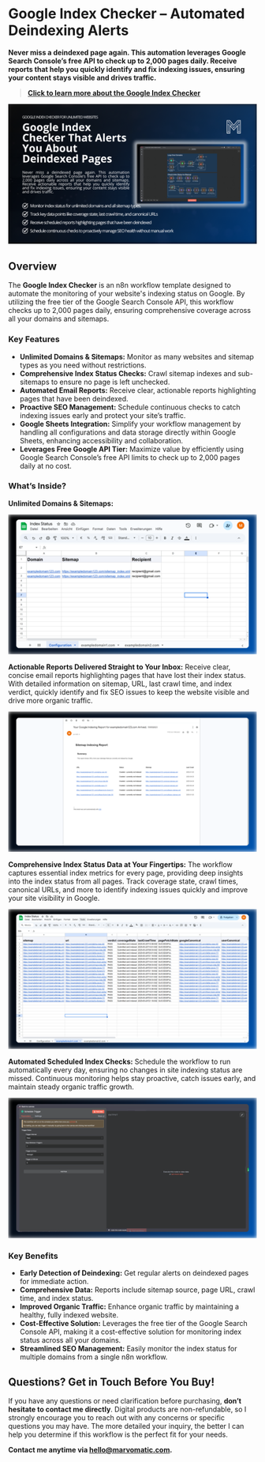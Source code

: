 # Google Index Checker – Automated Deindexing Alerts

**Never miss a deindexed page again. This automation leverages Google Search Console’s free API to check up to 2,000 pages daily. Receive reports that help you quickly identify and fix indexing issues, ensuring your content stays visible and drives traffic.**

> **[Click to learn more about the Google Index Checker](https://marvomatic.com/products/automated-google-index-checker/)**

![thumbnail-n8n-google-index-checker-websites](./thumbnail-n8n-google-index-checker-websites.png)

## Overview

The **Google Index Checker** is an n8n workflow template designed to automate the monitoring of your website's indexing status on Google. By utilizing the free tier of the Google Search Console API, this workflow checks up to 2,000 pages daily, ensuring comprehensive coverage across all your domains and sitemaps.

### Key Features

- **Unlimited Domains & Sitemaps:** Monitor as many websites and sitemap types as you need without restrictions.
- **Comprehensive Index Status Checks:** Crawl sitemap indexes and sub-sitemaps to ensure no page is left unchecked.
- **Automated Email Reports:** Receive clear, actionable reports highlighting pages that have been deindexed.
- **Proactive SEO Management:** Schedule continuous checks to catch indexing issues early and protect your site’s traffic.
- **Google Sheets Integration:** Simplify your workflow management by handling all configurations and data storage directly within Google Sheets, enhancing accessibility and collaboration.
- **Leverages Free Google API Tier:** Maximize value by efficiently using Google Search Console’s free API limits to check up to 2,000 pages daily at no cost.

### What’s Inside?

**Unlimited Domains & Sitemaps:**

![n8n-automated-google-index-checker-for-websites](./n8n-automated-google-index-checker-for-websites.png)

**Actionable Reports Delivered Straight to Your Inbox:**
Receive clear, concise email reports highlighting pages that have lost their index status. With detailed information on sitemap, URL, last crawl time, and index verdict, quickly identify and fix SEO issues to keep the website visible and drive more organic traffic.

![n8n-automated-google-index-checker-report](./n8n-automated-google-index-checker-report.png)

**Comprehensive Index Status Data at Your Fingertips:**
The workflow captures essential index metrics for every page, providing deep insights into the index status from all pages. Track coverage state, crawl times, canonical URLs, and more to identify indexing issues quickly and improve your site visibility in Google.

![n8n-automated-google-index-checker-data-output](./n8n-automated-google-index-checker-data-output.png)

**Automated Scheduled Index Checks:**
Schedule the workflow to run automatically every day, ensuring no changes in site indexing status are missed. Continuous monitoring helps stay proactive, catch issues early, and maintain steady organic traffic growth.

![n8n-automated-google-index-checker-scheduler](./n8n-automated-google-index-checker-scheduler.png)

### Key Benefits

- **Early Detection of Deindexing:** Get regular alerts on deindexed pages for immediate action.
- **Comprehensive Data:** Reports include sitemap source, page URL, crawl time, and index status.
- **Improved Organic Traffic:** Enhance organic traffic by maintaining a healthy, fully indexed website.
- **Cost-Effective Solution:** Leverages the free tier of the Google Search Console API, making it a cost-effective solution for monitoring index status across all your domains.
- **Streamlined SEO Management:** Easily monitor the index status for multiple domains from a single n8n workflow.

## Questions? Get in Touch Before You Buy!

If you have any questions or need clarification before purchasing, **don’t hesitate to contact me directly**. Digital products are non-refundable, so I strongly encourage you to reach out with any concerns or specific questions you may have. The more detailed your inquiry, the better I can help you determine if this workflow is the perfect fit for your needs.

**Contact me anytime via [hello@marvomatic.com](mailto:hello@marvomatic.com).**

